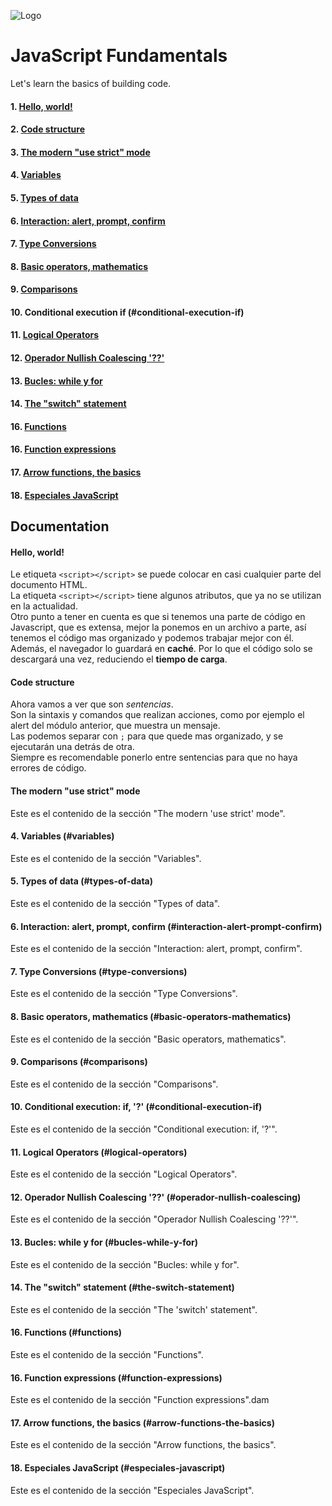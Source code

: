 ![Logo](https://blog.logrocket.com/wp-content/uploads/2023/12/nesting-web-components-vanilla-javascript.png)

# JavaScript Fundamentals

Let's learn the basics of building code.

####

#### 1. [Hello, world!](#hello-world)

#### 2. [Code structure](#code-structure)

#### 3. [The modern "use strict" mode](#the-modern-use-strict-mode)

#### 4. [Variables](#variables)

#### 5. [Types of data](#types-of-data)

#### 6. [Interaction: alert, prompt, confirm](#interaction-alert-prompt-confirm)

#### 7. [Type Conversions](#type-conversions)

#### 8. [Basic operators, mathematics](#basic-operators-mathematics)

#### 9. [Comparisons](#comparisons)

#### 10. Conditional execution if (#conditional-execution-if)

#### 11. [Logical Operators](#logical-operators)

#### 12. [Operador Nullish Coalescing '??'](#operador-nullish-coalescing)

#### 13. [Bucles: while y for](#bucles-while-y-for)

#### 14. [The "switch" statement](#the-switch-statement)

#### 16. [Functions](#functions)

#### 16. [Function expressions](#function-expressions)

#### 17. [Arrow functions, the basics](#arrow-functions-the-basics)

#### 18. [Especiales JavaScript](#especiales-javascript)

## Documentation

#### Hello, world!
Le etiqueta `<script></script>` se puede colocar en casi cualquier parte del documento HTML. <br>
La etiqueta `<script></script>` tiene algunos atributos, que ya no se utilizan en la actualidad. <br>
Otro punto a tener en cuenta es que si tenemos una parte de código en Javascript, que es extensa, mejor la ponemos en un archivo a parte, así tenemos el código mas organizado y podemos trabajar mejor con él. <br>
Además, el navegador lo guardará en **caché**. Por lo que el código solo se descargará una vez, reduciendo el **tiempo de carga**.

#### Code structure
Ahora vamos a ver que son *sentencias*. <br>
Son la sintaxis y comandos que realizan acciones, como por ejemplo el alert del módulo anterior, que muestra un mensaje. <br>
Las podemos separar con `;` para que quede mas organizado, y se ejecutarán una detrás de otra. <br> 
Siempre es recomendable ponerlo entre sentencias para que no haya errores de código.

#### The modern "use strict" mode
Este es el contenido de la sección "The modern 'use strict' mode".

#### 4. Variables (#variables)
Este es el contenido de la sección "Variables".

#### 5. Types of data (#types-of-data)
Este es el contenido de la sección "Types of data".

#### 6. Interaction: alert, prompt, confirm (#interaction-alert-prompt-confirm)
Este es el contenido de la sección "Interaction: alert, prompt, confirm".

#### 7. Type Conversions (#type-conversions)
Este es el contenido de la sección "Type Conversions".

#### 8. Basic operators, mathematics (#basic-operators-mathematics)
Este es el contenido de la sección "Basic operators, mathematics".

#### 9. Comparisons (#comparisons)
Este es el contenido de la sección "Comparisons".

#### 10. Conditional execution: if, '?' (#conditional-execution-if)
Este es el contenido de la sección "Conditional execution: if, '?'".

#### 11. Logical Operators (#logical-operators)
Este es el contenido de la sección "Logical Operators".

#### 12. Operador Nullish Coalescing '??' (#operador-nullish-coalescing)
Este es el contenido de la sección "Operador Nullish Coalescing '??'".

#### 13. Bucles: while y for (#bucles-while-y-for)
Este es el contenido de la sección "Bucles: while y for".

#### 14. The "switch" statement (#the-switch-statement)
Este es el contenido de la sección "The 'switch' statement".

#### 16. Functions (#functions)
Este es el contenido de la sección "Functions".

#### 16. Function expressions (#function-expressions)
Este es el contenido de la sección "Function expressions".dam

#### 17. Arrow functions, the basics (#arrow-functions-the-basics)
Este es el contenido de la sección "Arrow functions, the basics".

#### 18. Especiales JavaScript (#especiales-javascript)
Este es el contenido de la sección "Especiales JavaScript".
